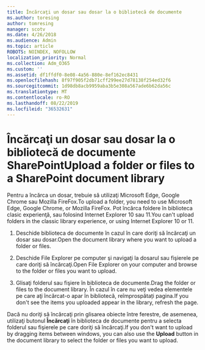 ```yaml
---
title: Încărcaţi un dosar sau dosar la o bibliotecă de documente
ms.author: toresing
author: tomresing
manager: scotv
ms.date: 4/26/2018
ms.audience: Admin
ms.topic: article
ROBOTS: NOINDEX, NOFOLLOW
localization_priority: Normal
ms.collection: Adm_O365
ms.custom: ''
ms.assetid: df1ffdf0-8e08-4a56-880e-8ef162ec8431
ms.openlocfilehash: 8f97f905f2db71cff299ee27d78138f254ed32f6
ms.sourcegitcommit: 1d98db8acb9959aba3b5e308a567ade6b62da56c
ms.translationtype: MT
ms.contentlocale: ro-RO
ms.lasthandoff: 08/22/2019
ms.locfileid: "36532631"
---
```

# <a name="upload-a-folder-or-files-to-a-sharepoint-document-library"></a><span data-ttu-id="13376-102">Încărcaţi un dosar sau dosar la o bibliotecă de documente SharePoint</span><span class="sxs-lookup"><span data-stu-id="13376-102">Upload a folder or files to a SharePoint document library</span></span>

<span data-ttu-id="13376-103">Pentru a încărca un dosar, trebuie să utilizaţi Microsoft Edge, Google Chrome sau Mozilla FireFox.</span><span class="sxs-lookup"><span data-stu-id="13376-103">To upload a folder, you need to use Microsoft Edge, Google Chrome, or Mozilla FireFox.</span></span> <span data-ttu-id="13376-104">Pot încărca foldere în biblioteca clasic experienţă, sau folosind Internet Explorer 10 sau 11.</span><span class="sxs-lookup"><span data-stu-id="13376-104">You can't upload folders in the classic library experience, or using Internet Explorer 10 or 11.</span></span>
  
1. <span data-ttu-id="13376-105">Deschide biblioteca de documente în cazul în care doriţi să încărcaţi un dosar sau dosar.</span><span class="sxs-lookup"><span data-stu-id="13376-105">Open the document library where you want to upload a folder or files.</span></span>
    
2. <span data-ttu-id="13376-106">Deschide File Explorer pe computer şi navigaţi la dosarul sau fişierele pe care doriţi să încărcaţi.</span><span class="sxs-lookup"><span data-stu-id="13376-106">Open File Explorer on your computer and browse to the folder or files you want to upload.</span></span>
    
3. <span data-ttu-id="13376-107">Glisaţi folderul sau fişiere în biblioteca de documente.</span><span class="sxs-lookup"><span data-stu-id="13376-107">Drag the folder or files to the document library.</span></span> <span data-ttu-id="13376-108">În cazul în care nu veţi vedea elementele pe care aţi încărcat-o apar în bibliotecă, reîmprospătați pagina.</span><span class="sxs-lookup"><span data-stu-id="13376-108">If you don't see the items you uploaded appear in the library, refresh the page.</span></span> 
    
<span data-ttu-id="13376-109">Dacă nu doriţi să încărcaţi prin glisarea obiecte între ferestre, de asemenea, utilizaţi butonul **Încărcaţi** în biblioteca de documente pentru a selecta folderul sau fişierele pe care doriţi să încărcaţi.</span><span class="sxs-lookup"><span data-stu-id="13376-109">If you don't want to upload by dragging items between windows, you can also use the **Upload** button in the document library to select the folder or files you want to upload.</span></span> 
  


